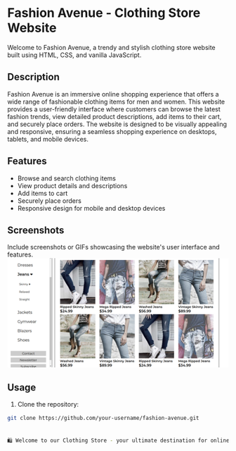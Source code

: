# Fashion Avenue - Clothing Store Website

Welcome to Fashion Avenue, a trendy and stylish clothing store website built using HTML, CSS, and vanilla JavaScript.

## Description

Fashion Avenue is an immersive online shopping experience that offers a wide range of fashionable clothing items for men and women. This website provides a user-friendly interface where customers can browse the latest fashion trends, view detailed product descriptions, add items to their cart, and securely place orders. The website is designed to be visually appealing and responsive, ensuring a seamless shopping experience on desktops, tablets, and mobile devices.

## Features

- Browse and search clothing items
- View product details and descriptions
- Add items to cart
- Securely place orders
- Responsive design for mobile and desktop devices

## Screenshots

Include screenshots or GIFs showcasing the website's user interface and features.
![Header of Website](screenshot/card-section.png)


## Usage

1. Clone the repository:

```bash
git clone https://github.com/your-username/fashion-avenue.git


🛍️ Welcome to our Clothing Store - your ultimate destination for online shopping and fashion inspiration! Our stylish clothing website is meticulously crafted using HTML, CSS, and the art of web development. Experience the thrill of browsing through a vast collection of trendy apparel, hand-picked for fashion enthusiasts like you. With a responsive design, our website ensures a seamless and visually captivating experience across all devices. Whether you're a clothing retailer or a fashion-forward individual, this project serves as the perfect foundation to showcase your passion for style. Embark on this exciting web development project and create your very own virtual clothing boutique. Let's make a fashionable mark on the digital runway together! 💃👗👔
